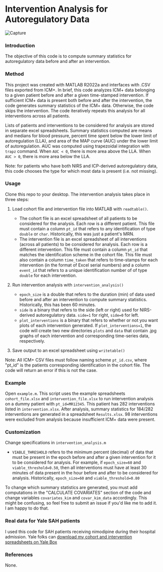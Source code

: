 # Intervention Analysis for Autoregulatory Data
 
![Capture](https://user-images.githubusercontent.com/95881960/174530929-0a0e1c40-0750-4a45-9ad9-0210fd267cb6.PNG)

### Introduction

The objective of this code is to compute summary statistics for autoregulatory data before and after an intervention. 

### Method
This project was created with MATLAB R2022a and interfaces with .CSV files exported from ICM+. In brief, this code analyzes ICM+ data belonging to a given patient before and after a given time-stamped intervention. If sufficient ICM+ data is present both before and after the intervention, the code generates summary statistics of the ICM+ data. Otherwise, the code skips the intervention. The code iteratively repeats this analysis for all interventions across all patients.

Lists of patients and interventions to be considered for analysis are stored in separate excel spreadsheets. Summary statistics computed are means and medians for blood pressure, percent time spent below the lower limit of autoregulation (LLA), and area of the MAP curve (AUC) under the lower limit of autoregulation. AUC was computed using trapezoidal integration with `trapz` command. When `AUC < 0`, there is more area above the LLA. When `AUC > 0`, there is more area below the LLA.

Note: for patients who have both NIRS and ICP-derived autoregulatory data, this code chooses the type for which most data is present (i.e. not missing). 

### Usage
Clone this repo to your desktop. The intervention analysis takes place in three steps:

1. Load cohort file and intervention file into MATLAB with `readtable()`.
   * The cohort file is an excel spreadsheet of all patients to be considered for the analysis. Each row is a different patient. This file must contain a column `pt_id` that refers to any identification of type `double` or `char`. Historically, this was just a patient's MRN. 
   * The intervention file is an excel spreadsheet of all interventions (across all patients) to be considered for analysis. Each row is a different intervention. This file must contain a column      `pt_id` that matches the identification scheme in the cohort file. This file must also contain a column `time_taken` that refers to time-stamps for each intervention (in the format of Excel serial numbers) and a column `event_id` that refers to a unique identification number of of type `double` for each intervention.


2. Run intervention analysis with `intervention_analysis()`
   * `epoch_size` is a double that refers to the duration (min) of data used before and after an intervention to compute summary statistics. Historically, this has been 60 minutes.
   * `side` is a binary that refers to the side (left or right) used for NIRS-derived autoregulatory data. `side=1` for right, `side=0` for left.
   * `plot_interventions` is a binary that refers to whether or not you want plots of each intervention generated. If `plot_interventions=1`, the code will create two new directories `plots` and `data` that contain .jpg graphs of each intervention and corresponding time-series data, respectively.


3. Save output to an excel spreadsheet using `writetable()`

Note: All ICM+ CSV files must follow naming scheme `pt_id.csv`, where "pt_id" is the patients corresponding identification in the cohort file. The code will return an error if this is not the case. 

### Example
Open `example.m`. This script uses the example spreadsheets `cohort_file.xlsx` and `intervention_file.xlsx` to run intervention analysis on a dummy patient with `pt_id=MR12345`. This patient has 282 interventions listed in `intervention.xlsx`. After analysis, summary statistics for 184/282 interventions are generated in a spreadsheet `Results.xlsx`. 98 interventions were excluded from analysis because insufficient ICM+ data were present. 

### Customization
Change specifications in `intervention_analysis.m`
* `VIABLE_THRESHOLD` refers to the minimum percent (decimal) of data that must be present in the epoch before and after a given intervention for it to be considered for analysis. For example, if `epoch_size=60` and `viable_threshold=0.50`, then all interventions must have at least 30 minutes of data present in the hour before and after to be considered for analysis. Historically, `epoch_size=60` and `viable_threshold=0.80`

To change which summary statistics are generated, you must add computations in the "CALCULATE COVARIATES" section of the code and change variables `covariates_kim` and `covar_kim_data` accordingly. This might be confusing, so feel free to submit an issue if you'd like me to add it. I am happy to do that.

### Real data for Yale SAH patients

I used this code for SAH patients receiving nimodipine during their hospital admission. Yale folks can [download my cohort and intervention spreadsheets on Yale Box](https://yale.box.com/s/q4rgnzs4injtxjsp5girgekorle5fg19)

### References
None.
